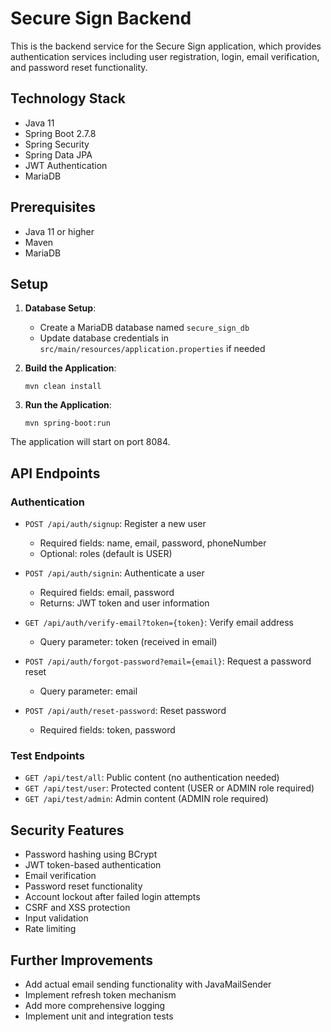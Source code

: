 # Secure Sign Backend

This is the backend service for the Secure Sign application, which provides authentication services including user registration, login, email verification, and password reset functionality.

## Technology Stack

- Java 11
- Spring Boot 2.7.8
- Spring Security
- Spring Data JPA
- JWT Authentication
- MariaDB

## Prerequisites

- Java 11 or higher
- Maven
- MariaDB

## Setup

1. **Database Setup**:
   - Create a MariaDB database named `secure_sign_db`
   - Update database credentials in `src/main/resources/application.properties` if needed

2. **Build the Application**:
   ```
   mvn clean install
   ```

3. **Run the Application**:
   ```
   mvn spring-boot:run
   ```

The application will start on port 8084.

## API Endpoints

### Authentication

- `POST /api/auth/signup`: Register a new user
  - Required fields: name, email, password, phoneNumber
  - Optional: roles (default is USER)

- `POST /api/auth/signin`: Authenticate a user
  - Required fields: email, password
  - Returns: JWT token and user information

- `GET /api/auth/verify-email?token={token}`: Verify email address
  - Query parameter: token (received in email)

- `POST /api/auth/forgot-password?email={email}`: Request a password reset
  - Query parameter: email

- `POST /api/auth/reset-password`: Reset password
  - Required fields: token, password

### Test Endpoints

- `GET /api/test/all`: Public content (no authentication needed)
- `GET /api/test/user`: Protected content (USER or ADMIN role required)
- `GET /api/test/admin`: Admin content (ADMIN role required)

## Security Features

- Password hashing using BCrypt
- JWT token-based authentication
- Email verification
- Password reset functionality
- Account lockout after failed login attempts
- CSRF and XSS protection
- Input validation
- Rate limiting

## Further Improvements

- Add actual email sending functionality with JavaMailSender
- Implement refresh token mechanism
- Add more comprehensive logging
- Implement unit and integration tests 